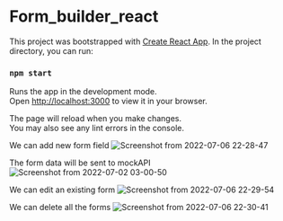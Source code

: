 # Form_builder_react

This project was bootstrapped with [Create React App](https://github.com/facebook/create-react-app).
In the project directory, you can run:
### `npm start`

Runs the app in the development mode.\
Open [http://localhost:3000](http://localhost:3000) to view it in your browser.

The page will reload when you make changes.\
You may also see any lint errors in the console.

We can add new form field
![Screenshot from 2022-07-06 22-28-47](https://user-images.githubusercontent.com/87446991/177627954-50c336fb-f28d-44f4-8ab3-e6238551d48b.png)

The form data will be sent to mockAPI
![Screenshot from 2022-07-02 03-00-50](https://user-images.githubusercontent.com/87446991/176978836-f73afdb5-b86c-43c4-b65b-f5397d0dcdba.png)

We can edit an existing form
![Screenshot from 2022-07-06 22-29-54](https://user-images.githubusercontent.com/87446991/177628074-942c3d79-a76f-4b20-bd7e-f0471e2d14f4.png)

We can delete all the forms
![Screenshot from 2022-07-06 22-30-41](https://user-images.githubusercontent.com/87446991/177628193-46663daf-c0eb-4e71-8586-819418e43a73.png)
